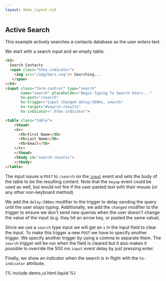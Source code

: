 ```yaml
---
layout: demo_layout.njk
---
```

        
## Active Search

This example actively searches a contacts database as the user enters text.

We start with a search input and an empty table:

```html
<h3> 
  Search Contacts 
  <span class="htmx-indicator"> 
    <img src="/img/bars.svg"/> Searching... 
   </span> 
</h3>
<input class="form-control" type="search" 
       name="search" placeholder="Begin Typing To Search Users..." 
       hx-post="/search" 
       hx-trigger="input changed delay:500ms, search" 
       hx-target="#search-results" 
       hx-indicator=".htmx-indicator">

<table class="table">
    <thead>
    <tr>
      <th>First Name</th>
      <th>Last Name</th>
      <th>Email</th>
    </tr>
    </thead>
    <tbody id="search-results">
    </tbody>
</table>
```

The input issues a `POST` to `/search` on the [`input`](https://developer.mozilla.org/en-US/docs/Web/API/HTMLElement/input_event) event and sets the body of the table to be the resulting content. Note that the `keyup` event could be used as well, but would not fire if the user pasted text with their mouse (or any other non-keyboard method).

We add the `delay:500ms` modifier to the trigger to delay sending the query until the user stops typing.  Additionally,
we add the `changed` modifier to the trigger to ensure we don't send new queries when the user doesn't change the
value of the input (e.g. they hit an arrow key, or pasted the same value).  

Since we use a `search` type input we will get an `x` in the input field to clear the input. 
To make this trigger a new `POST` we have to specify another trigger. We specify another trigger by using a comma to 
separate them. The `search` trigger will be run when the field is cleared but it also makes it possible to override 
the 500 ms `input` event delay by just pressing enter.

Finally, we show an indicator when the search is in flight with the `hx-indicator` attribute. 


{% include demo_ui.html.liquid %}

<script>
    
    //=========================================================================
    // Fake Server Side Code
    //=========================================================================

    // routes
    init("/init", function(request, params){
      return searchUI();
    });
    
    onPost(/\/search.*/, function(request, params){
        var search = params['search'];
        var contacts = dataStore.findContactsMatching(search);
        return resultsUI(contacts);
      });
      
    // templates
    function searchUI() {
      return `  <h3>
Search Contacts
<span class="htmx-indicator">
<img src="/img/bars.svg"/> Searching...
</span>
</h3>

<input class="form-control" type="search" 
       name="search" placeholder="Begin Typing To Search Users..." 
       hx-post="/search" 
       hx-trigger="input changed delay:500ms, search" 
       hx-target="#search-results" 
       hx-indicator=".htmx-indicator">

<table class="table">
<thead>
<tr>
  <th>First Name</th>
  <th>Last Name</th>
  <th>Email</th>
</tr>
</thead>
<tbody id="search-results">
</tbody>
</table>`;
    }
    
    function resultsUI(contacts){
        var txt = "";
        for (var i = 0; i < contacts.length; i++) {
          var c = contacts[i];
          txt += "<tr><td>" + c.FirstName + "</td><td>" + c.LastName + "</td><td>" + c.Email + "</td></tr>\n";
        }
        return txt;  
    }
    
    //datastore
    
     var dataStore = function(){
          var data = [
            { "FirstName": "Venus", "LastName": "Grimes", "Email": "lectus.rutrum@Duisa.edu", "City": "Ankara" },
            { "FirstName": "Fletcher", "LastName": "Owen", "Email": "metus@Aenean.org", "City": "Niort" },
            { "FirstName": "William", "LastName": "Hale", "Email": "eu.dolor@risusodio.edu", "City": "Te Awamutu" },
            { "FirstName": "TaShya", "LastName": "Cash", "Email": "tincidunt.orci.quis@nuncnullavulputate.co.uk", "City": "Titagarh" },
            { "FirstName": "Kevyn", "LastName": "Hoover", "Email": "tristique.pellentesque.tellus@Cumsociis.co.uk", "City": "Cuenca" },
            { "FirstName": "Jakeem", "LastName": "Walker", "Email": "Morbi.vehicula.Pellentesque@faucibusorci.org", "City": "St. AndrÃ¤" },
            { "FirstName": "Malcolm", "LastName": "Trujillo", "Email": "sagittis@velit.edu", "City": "Fort Resolution" },
            { "FirstName": "Wynne", "LastName": "Rice", "Email": "augue.id@felisorciadipiscing.edu", "City": "Kinross" },
            { "FirstName": "Evangeline", "LastName": "Klein", "Email": "adipiscing.lobortis@sem.org", "City": "San Giovanni in Galdo" },
            { "FirstName": "Jennifer", "LastName": "Russell", "Email": "sapien.Aenean.massa@risus.com", "City": "Laives/Leifers" },
            { "FirstName": "Rama", "LastName": "Freeman", "Email": "Proin@quamPellentesquehabitant.net", "City": "Flin Flon" },
            { "FirstName": "Jena", "LastName": "Mathis", "Email": "non.cursus.non@Phaselluselit.com", "City": "Fort Simpson" },
            { "FirstName": "Alexandra", "LastName": "Maynard", "Email": "porta.elit.a@anequeNullam.ca", "City": "Nazilli" },
            { "FirstName": "Tallulah", "LastName": "Haley", "Email": "ligula@id.net", "City": "Bay Roberts" },
            { "FirstName": "Timon", "LastName": "Small", "Email": "velit.Quisque.varius@gravidaPraesent.org", "City": "Girona" },
            { "FirstName": "Randall", "LastName": "Pena", "Email": "facilisis@Donecconsectetuer.edu", "City": "Edam" },
            { "FirstName": "Conan", "LastName": "Vaughan", "Email": "luctus.sit@Classaptenttaciti.edu", "City": "Nadiad" },
            { "FirstName": "Dora", "LastName": "Allen", "Email": "est.arcu.ac@Vestibulumante.co.uk", "City": "Renfrew" },
            { "FirstName": "Aiko", "LastName": "Little", "Email": "quam.dignissim@convallisest.net", "City": "Delitzsch" },
            { "FirstName": "Jessamine", "LastName": "Bauer", "Email": "taciti.sociosqu@nibhvulputatemauris.co.uk", "City": "Offida" },
            { "FirstName": "Gillian", "LastName": "Livingston", "Email": "justo@atiaculisquis.com", "City": "Saskatoon" },
            { "FirstName": "Laith", "LastName": "Nicholson", "Email": "elit.pellentesque.a@diam.org", "City": "Tallahassee" },
            { "FirstName": "Paloma", "LastName": "Alston", "Email": "cursus@metus.org", "City": "Cache Creek" },
            { "FirstName": "Freya", "LastName": "Dunn", "Email": "Vestibulum.accumsan@metus.co.uk", "City": "Heist-aan-Zee" },
            { "FirstName": "Griffin", "LastName": "Rice", "Email": "justo@tortordictumeu.net", "City": "Montpelier" },
            { "FirstName": "Catherine", "LastName": "West", "Email": "malesuada.augue@elementum.com", "City": "TarnÃ³w" },
            { "FirstName": "Jena", "LastName": "Chambers", "Email": "erat.Etiam.vestibulum@quamelementumat.net", "City": "Konya" },
            { "FirstName": "Neil", "LastName": "Rodriguez", "Email": "enim@facilisis.com", "City": "KrakÃ³w" },
            { "FirstName": "Freya", "LastName": "Charles", "Email": "metus@nec.net", "City": "Arzano" },
            { "FirstName": "Anastasia", "LastName": "Strong", "Email": "sit@vitae.edu", "City": "Polpenazze del Garda" },
            { "FirstName": "Bell", "LastName": "Simon", "Email": "mollis.nec.cursus@disparturientmontes.ca", "City": "Caxias do Sul" },
            { "FirstName": "Minerva", "LastName": "Allison", "Email": "Donec@nequeIn.edu", "City": "Rio de Janeiro" },
            { "FirstName": "Yoko", "LastName": "Dawson", "Email": "neque.sed@semper.net", "City": "Saint-Remy-Geest" },
            { "FirstName": "Nadine", "LastName": "Justice", "Email": "netus@et.edu", "City": "Calgary" },
            { "FirstName": "Hoyt", "LastName": "Rosa", "Email": "Nullam.ut.nisi@Aliquam.co.uk", "City": "Mold" },
            { "FirstName": "Shafira", "LastName": "Noel", "Email": "tincidunt.nunc@non.edu", "City": "KitzbÃ¼hel" },
            { "FirstName": "Jin", "LastName": "Nunez", "Email": "porttitor.tellus.non@venenatisamagna.net", "City": "Dreieich" },
            { "FirstName": "Barbara", "LastName": "Gay", "Email": "est.congue.a@elit.com", "City": "Overland Park" },
            { "FirstName": "Riley", "LastName": "Hammond", "Email": "tempor.diam@sodalesnisi.net", "City": "Smoky Lake" },
            { "FirstName": "Molly", "LastName": "Fulton", "Email": "semper@Naminterdumenim.net", "City": "Montese" },
            { "FirstName": "Dexter", "LastName": "Owen", "Email": "non.ante@odiosagittissemper.ca", "City": "Bousval" },
            { "FirstName": "Kuame", "LastName": "Merritt", "Email": "ornare.placerat.orci@nisinibh.ca", "City": "Solingen" },
            { "FirstName": "Maggie", "LastName": "Delgado", "Email": "Nam.ligula.elit@Cum.org", "City": "Tredegar" },
            { "FirstName": "Hanae", "LastName": "Washington", "Email": "nec.euismod@adipiscingelit.org", "City": "Amersfoort" },
            { "FirstName": "Jonah", "LastName": "Cherry", "Email": "ridiculus.mus.Proin@quispede.edu", "City": "Acciano" },
            { "FirstName": "Cheyenne", "LastName": "Munoz", "Email": "at@molestiesodalesMauris.edu", "City": "Saint-L?onard" },
            { "FirstName": "India", "LastName": "Mack", "Email": "sem.mollis@Inmi.co.uk", "City": "Maryborough" },
            { "FirstName": "Lael", "LastName": "Mcneil", "Email": "porttitor@risusDonecegestas.com", "City": "Livorno" },
            { "FirstName": "Jillian", "LastName": "Mckay", "Email": "vulputate.eu.odio@amagnaLorem.co.uk", "City": "Salvador" },
            { "FirstName": "Shaine", "LastName": "Wright", "Email": "malesuada@pharetraQuisqueac.org", "City": "Newton Abbot" },
            { "FirstName": "Keane", "LastName": "Richmond", "Email": "nostra.per.inceptos@euismodurna.org", "City": "Canterano" },
            { "FirstName": "Samuel", "LastName": "Davis", "Email": "felis@euenim.com", "City": "Peterhead" },
            { "FirstName": "Zelenia", "LastName": "Sheppard", "Email": "Quisque.nonummy@antelectusconvallis.org", "City": "Motta Visconti" },
            { "FirstName": "Giacomo", "LastName": "Cole", "Email": "aliquet.libero@urnaUttincidunt.ca", "City": "Donnas" },
            { "FirstName": "Mason", "LastName": "Hinton", "Email": "est@Nunc.co.uk", "City": "St. Asaph" },
            { "FirstName": "Katelyn", "LastName": "Koch", "Email": "velit.Aliquam@Suspendisse.edu", "City": "Cleveland" },
            { "FirstName": "Olga", "LastName": "Spencer", "Email": "faucibus@Praesenteudui.net", "City": "KarapÄ±nar" },
            { "FirstName": "Erasmus", "LastName": "Strong", "Email": "dignissim.lacus@euarcu.net", "City": "Passau" },
            { "FirstName": "Regan", "LastName": "Cline", "Email": "vitae.erat.vel@lacusEtiambibendum.co.uk", "City": "Pergola" },
            { "FirstName": "Stone", "LastName": "Holt", "Email": "eget.mollis.lectus@Aeneanegestas.ca", "City": "Houston" },
            { "FirstName": "Deanna", "LastName": "Branch", "Email": "turpis@estMauris.net", "City": "Olcenengo" },
            { "FirstName": "Rana", "LastName": "Green", "Email": "metus@conguea.edu", "City": "Onze-Lieve-Vrouw-Lombeek" },
            { "FirstName": "Caryn", "LastName": "Henson", "Email": "Donec.sollicitudin.adipiscing@sed.net", "City": "Kington" },
            { "FirstName": "Clarke", "LastName": "Stein", "Email": "nec@mollis.co.uk", "City": "Tenali" },
            { "FirstName": "Kelsie", "LastName": "Porter", "Email": "Cum@gravidaAliquam.com", "City": "Ä°skenderun" },
            { "FirstName": "Cooper", "LastName": "Pugh", "Email": "Quisque.ornare.tortor@dictum.co.uk", "City": "Delhi" },
            { "FirstName": "Paul", "LastName": "Spencer", "Email": "ac@InfaucibusMorbi.com", "City": "Biez" },
            { "FirstName": "Cassady", "LastName": "Farrell", "Email": "Suspendisse.non@venenatisa.net", "City": "New Maryland" },
            { "FirstName": "Sydnee", "LastName": "Velazquez", "Email": "mollis@loremfringillaornare.com", "City": "Strï¿½e" },
            { "FirstName": "Felix", "LastName": "Boyle", "Email": "id.libero.Donec@aauctor.org", "City": "Edinburgh" },
            { "FirstName": "Ryder", "LastName": "House", "Email": "molestie@natoquepenatibus.org", "City": "Copertino" },
            { "FirstName": "Hadley", "LastName": "Holcomb", "Email": "penatibus@nisi.ca", "City": "Avadi" },
            { "FirstName": "Marsden", "LastName": "Nunez", "Email": "Nulla.eget.metus@facilisisvitaeorci.org", "City": "New Galloway" },
            { "FirstName": "Alana", "LastName": "Powell", "Email": "non.lobortis.quis@interdumfeugiatSed.net", "City": "Pitt Meadows" },
            { "FirstName": "Dennis", "LastName": "Wyatt", "Email": "Morbi.non@nibhQuisquenonummy.ca", "City": "Wrexham" },
            { "FirstName": "Karleigh", "LastName": "Walton", "Email": "nascetur.ridiculus@quamdignissimpharetra.com", "City": "Diksmuide" },
            { "FirstName": "Brielle", "LastName": "Donovan", "Email": "placerat@at.edu", "City": "Kolmont" },
            { "FirstName": "Donna", "LastName": "Dickerson", "Email": "lacus.pede.sagittis@lacusvestibulum.com", "City": "Vallepietra" },
            { "FirstName": "Eagan", "LastName": "Pate", "Email": "est.Nunc@cursusNunc.ca", "City": "Durness" },
            { "FirstName": "Carlos", "LastName": "Ramsey", "Email": "est.ac.facilisis@duinec.co.uk", "City": "Tiruvottiyur" },
            { "FirstName": "Regan", "LastName": "Murphy", "Email": "lectus.Cum@aptent.com", "City": "Candidoni" },
            { "FirstName": "Claudia", "LastName": "Spence", "Email": "Nunc.lectus.pede@aceleifend.co.uk", "City": "Augusta" },
            { "FirstName": "Genevieve", "LastName": "Parker", "Email": "ultrices@inaliquetlobortis.net", "City": "Forbach" },
            { "FirstName": "Marshall", "LastName": "Allison", "Email": "erat.semper.rutrum@odio.org", "City": "Landau" },
            { "FirstName": "Reuben", "LastName": "Davis", "Email": "Donec@auctorodio.edu", "City": "Schï¿½nebeck" },
            { "FirstName": "Ralph", "LastName": "Doyle", "Email": "pede.Suspendisse.dui@Curabitur.org", "City": "Linkebeek" },
            { "FirstName": "Constance", "LastName": "Gilliam", "Email": "mollis@Nulla.edu", "City": "Enterprise" },
            { "FirstName": "Serina", "LastName": "Jacobson", "Email": "dictum.augue@ipsum.net", "City": "HÃ©rouville-Saint-Clair" },
            { "FirstName": "Charity", "LastName": "Byrd", "Email": "convallis.ante.lectus@scelerisquemollisPhasellus.co.uk", "City": "Brussegem" },
            { "FirstName": "Hyatt", "LastName": "Bird", "Email": "enim.Nunc.ut@nonmagnaNam.com", "City": "Gdynia" },
            { "FirstName": "Brent", "LastName": "Dunn", "Email": "ac.sem@nuncid.com", "City": "Hay-on-Wye" },
            { "FirstName": "Casey", "LastName": "Bonner", "Email": "id@ornareelitelit.edu", "City": "Kearny" },
            { "FirstName": "Hakeem", "LastName": "Gill", "Email": "dis@nonummyipsumnon.org", "City": "Portico e San Benedetto" },
            { "FirstName": "Stewart", "LastName": "Meadows", "Email": "Nunc.pulvinar.arcu@convallisdolorQuisque.net", "City": "Dignano" },
            { "FirstName": "Nomlanga", "LastName": "Wooten", "Email": "inceptos@turpisegestas.ca", "City": "Troon" },
            { "FirstName": "Sebastian", "LastName": "Watts", "Email": "Sed.diam.lorem@lorem.co.uk", "City": "Palermo" },
            { "FirstName": "Chelsea", "LastName": "Larsen", "Email": "ligula@Nam.net", "City": "Poole" },
            { "FirstName": "Cameron", "LastName": "Humphrey", "Email": "placerat@id.org", "City": "Manfredonia" },
            { "FirstName": "Juliet", "LastName": "Bush", "Email": "consectetuer.euismod@vitaeeratVivamus.co.uk", "City": "Lavacherie" },
            { "FirstName": "Caryn", "LastName": "Hooper", "Email": "eu.enim.Etiam@ridiculus.org", "City": "Amelia" }
          ];
          return {
            findContactsMatching : function(str) {
              var result = [];
              var s = str.toLowerCase();
              for (var i = 0; i < data.length; i++) {
                var c = data[i];
                if(c['FirstName'].toLowerCase().indexOf(s) >= 0 || c['LastName'].toLowerCase().indexOf(s) >= 0 || c['Email'].toLowerCase().indexOf(s) >= 0) {
                  result.push(c)
                }
              }
              return result;
            }
          }
        }()
</script>
